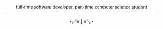 
<p align="center">
full-time software developer, part-time computer science student </br>
</p>


***

<p align="center">
⋆｡‧˚ʚ 🍌 ɞ˚‧｡⋆
</p>
